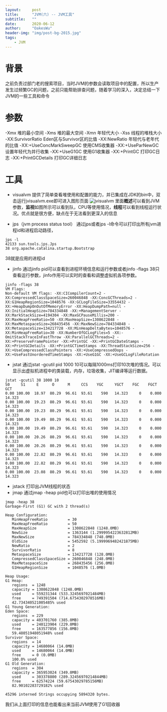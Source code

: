 ```yaml
---
layout:     post
title:      "JVM(六) -- JVM工具"
subtitle:   ""
date:       2020-06-12
author:     "OakesWu"
header-img: "img/post-bg-2015.jpg"
tags:
    - JVM
---
```


# 背景
之前负责过部门老的搜索项目，当时JVM的参数会读取项目中的配置，所以生产发生过频繁GC的问题，之前只能帮助排查问题，随着学习的深入，决定总结一下JVM的一些工具和命令

# 参数
-Xmx 堆的最小空间
-Xms 堆的最大空间
-Xmn 年轻代大小
-Xss 线程的堆栈大小
-XX:SurvivorRatio	Eden区与Survivor区的比值
-XX:NewRatio	年轻代与老年代的比值
-XX:+UseConcMarkSweepGC 使用CMS收集器
-XX:+UseParNewGC 设置年轻代为并行收集
-XX:+UseG1GC 使用G1收集器
-XX:+PrintGC 打印GC日志
-XX:+PrintGCDetails 打印GC详细日志

# 工具
- visualvm 提供了简单查看堆使用和配置的能力，并已集成在JDK的bin中，双击运行jvisualvm.exe即可进入图形页面
![jvisualvm ](https://upload-images.jianshu.io/upload_images/9082703-56af3500bcd7eede.png?imageMogr2/auto-orient/strip%7CimageView2/2/w/1240)
里面**概述**可以看到JVM参数，**监视**如图所示可以看到队，CPU等使用情况，**线程**可以看到线程运行状况。优点就是很方便，缺点在于无法看到更深入的信息

- jps（jvm process status tool） 通过jps或者jps -l命令可以打印出所有jvm进程id和进程启动路径，
```
jps -l
42133 sun.tools.jps.Jps
38 org.apache.catalina.startup.Bootstrap
```
38就是应用的进程id

- jinfo 通过jinfo pid可以查看到进程环境信息和运行参数或者jinfo -flags 38只查看运行参数，jinfo作用可以实时的查看和调整虚拟机各项参数。
```
jinfo -flags 38
VM Flags:
Non-default VM flags: -XX:CICompilerCount=2 -XX:CompressedClassSpaceSize=260046848 -XX:ConcGCThreads=2 -XX:G1HeapRegionSize=1048576 -XX:GCLogFileSize=33554432 -XX:+HeapDumpOnOutOfMemoryError -XX:HeapDumpPath=null -XX:InitialHeapSize=784334848 -XX:+ManagementServer -XX:MarkStackSize=4194304 -XX:MaxGCPauseMillis=200 -XX:MaxHeapFreeRatio=50 -XX:MaxHeapSize=1308622848 -XX:MaxMetaspaceSize=268435456 -XX:MaxNewSize=784334848 -XX:MetaspaceSize=134217728 -XX:MinHeapDeltaBytes=1048576 -XX:MinHeapFreeRatio=30 -XX:NumberOfGCLogFiles=5 -XX:-OmitStackTraceInFastThrow -XX:ParallelGCThreads=2 -XX:+PreserveFramePointer -XX:+PrintGC -XX:+PrintGCDateStamps -XX:+PrintGCDetails -XX:+PrintGCTimeStamps -XX:ThreadStackSize=256 -XX:+UseCompressedClassPointers -XX:+UseCompressedOops -XX:+UseFastUnorderedTimeStamps -XX:+UseG1GC -XX:+UseGCLogFileRotation 
```

- jstat 通过jstat -gcutil pid 1000 10可以每隔1000ms打印10次堆的情况。可以显示出虚拟机进程中的类装载，内存，垃圾收集，JIT编译等运行数据。
```
jstat -gcutil 38 1000 10
S0     S1     E      O      M     CCS    YGC     YGCT    FGC    FGCT     GCT   
0.00 100.00  18.97  80.29  96.61  93.61    590   14.323     0    0.000   14.323
0.00 100.00  19.23  80.29  96.61  93.61    590   14.323     0    0.000   14.323
0.00 100.00  19.23  80.29  96.61  93.61    590   14.323     0    0.000   14.323
0.00 100.00  19.49  80.29  96.61  93.61    590   14.323     0    0.000   14.323
0.00 100.00  19.49  80.29  96.61  93.61    590   14.323     0    0.000   14.323
0.00 100.00  20.26  80.29  96.61  93.61    590   14.323     0    0.000   14.323
0.00 100.00  20.26  80.29  96.61  93.61    590   14.323     0    0.000   14.323
0.00 100.00  22.82  80.29  96.61  93.61    590   14.323     0    0.000   14.323
0.00 100.00  22.82  80.29  96.61  93.61    590   14.323     0    0.000   14.323
0.00 100.00  23.08  80.29  96.61  93.61    590   14.323     0    0.000   14.323
```

- jstack 打印出JVM线程的状态
- jmap 通过jmap -heap pid也可以打印出堆的使用情况
```
jmap -heap 38
Garbage-First (G1) GC with 2 thread(s)

Heap Configuration:
   MinHeapFreeRatio         = 30
   MaxHeapFreeRatio         = 50
   MaxHeapSize              = 1308622848 (1248.0MB)
   NewSize                  = 1363144 (1.2999954223632812MB)
   MaxNewSize               = 784334848 (748.0MB)
   OldSize                  = 5452592 (5.1999969482421875MB)
   NewRatio                 = 2
   SurvivorRatio            = 8
   MetaspaceSize            = 134217728 (128.0MB)
   CompressedClassSpaceSize = 260046848 (248.0MB)
   MaxMetaspaceSize         = 268435456 (256.0MB)
   G1HeapRegionSize         = 1048576 (1.0MB)

Heap Usage:
G1 Heap:
   regions  = 1248
   capacity = 1308622848 (1248.0MB)
   used     = 559231344 (533.3245697021484MB)
   free     = 749391504 (714.6754302978516MB)
   42.734340521005485% used
G1 Young Generation:
Eden Space:
   regions  = 229
   capacity = 403701760 (385.0MB)
   used     = 240123904 (229.0MB)
   free     = 163577856 (156.0MB)
   59.48051948051948% used
Survivor Space:
   regions  = 14
   capacity = 14680064 (14.0MB)
   used     = 14680064 (14.0MB)
   free     = 0 (0.0MB)
   100.0% used
G1 Old Generation:
   regions  = 304
   capacity = 365953024 (349.0MB)
   used     = 303378800 (289.32456970214844MB)
   free     = 62574224 (59.67543029785156MB)
   82.90102283729182% used

45296 interned Strings occupying 5894320 bytes.
```
我们从上面打印的信息也能看出来当前JVM使用了G1回收器